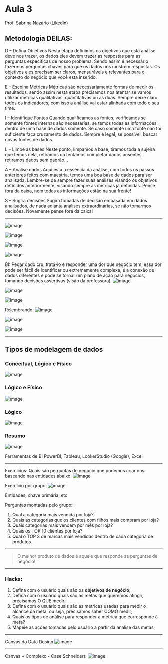 # Aula 3

Prof. Sabrina Nazario ([Likedin](https://www.linkedin.com/in/sabrina-nazario-7138a822/))

## Metodologia DEILAS:

D – Defina Objetivos
Nesta etapa definimos os objetivos que esta análise deve nos trazer, os dados eles devem trazer as respostas para as perguntas especificas de nosso problema. Sendo assim é necessário fazermos perguntas chaves para que os dados nos mostrem respostas.
Os objetivos eles precisam ser claros, mensuráveis e relevantes para o contexto do negócio que você esta inserido.

E – Escolha Métricas
Métricas são necessariamente formas de medir os resultados, sendo assim nesta etapa precisamos nos atentar se vamos utilizar métricas qualitativas, quantitativas ou as duas.
Sempre deixe claro todos os indicadores, com isso a análise vai estar alinhada com todo o seu time.

I – Identifique Fontes
Quando qualificamos as fontes, verificamos se somente fontes internas são necessárias, se temos todas as informações dentro de uma base de dados somente. Se caso somente uma fonte não foi suficiente faça cruzamento de dados.
Sempre é legal, se possível, buscar novas fontes de dados.

L – Limpe as bases
Neste ponto, limpamos a base, tiramos toda a sujeira que temos nela, retiramos ou tentamos completar dados ausentes, retiramos dados sem padrão...

A – Analise dados
Aqui está a essência da análise, com todos os passos anteriores feitos com maestria, temos uma boa base de dados para ser analisada. Lembre-se de sempre fazer suas análises visando os objetivos definidos anteriormente, visando sempre as métricas já definidas. Pense fora da caixa, nem todas as informações estão na sua frente!

S – Sugira decisões
Sugira tomadas de decisão embasada em dados analisados, de nada adianta análises extraordinárias, se não tomarmos decisões. Novamente pense fora da caixa!

____________________

![image](https://github.com/gvms23/pos-graduacao-bi-analytics/assets/24459642/0c7c82d4-4322-4989-b33a-9d6a951c7048)

![image](https://github.com/gvms23/pos-graduacao-bi-analytics/assets/24459642/21df2b81-1eaf-44e7-b1fb-29646f3c17fc)

![image](https://github.com/gvms23/pos-graduacao-bi-analytics/assets/24459642/a819a211-4da1-4f33-a32e-073a1de49837)

![image](https://github.com/gvms23/pos-graduacao-bi-analytics/assets/24459642/97d82ad1-a96e-45cf-9442-9c04c5aa53d3)

BI: Pegar dado cru, tratá-lo e responder uma dor que negócio tem, essa dor pode ser fácil de identificar ou extremamente complexa, é a conexão de dados diferentes e pode se tornar um plano de ação para negócios, tomando decisões assertivas (visão da professora).
![image](https://github.com/gvms23/pos-graduacao-bi-analytics/assets/24459642/657e76d2-e475-4815-92e1-92aa7d389a7a)

![image](https://github.com/gvms23/pos-graduacao-bi-analytics/assets/24459642/7f8afc1e-3eb9-4698-b0af-aa8387dc9306)

![image](https://github.com/gvms23/pos-graduacao-bi-analytics/assets/24459642/4b2c3479-cc8a-4f24-963d-49c1a795ffef)

Relembrando:
![image](https://github.com/gvms23/pos-graduacao-bi-analytics/assets/24459642/bfee3395-4c9b-43ed-9db5-1061a6b37414)

![image](https://github.com/gvms23/pos-graduacao-bi-analytics/assets/24459642/632655ca-a7f8-4d3d-9419-65b830620976)

![image](https://github.com/gvms23/pos-graduacao-bi-analytics/assets/24459642/df279bfd-7f8e-46b0-933f-ce788cdda122)


________________________

## Tipos de modelagem de dados

### Conceitual, Lógico e Físico
![image](https://github.com/gvms23/pos-graduacao-bi-analytics/assets/24459642/6cbfe530-d80f-416a-86e4-394ad0280aad)

### Lógico e Físico
![image](https://github.com/gvms23/pos-graduacao-bi-analytics/assets/24459642/c6c80621-7ac2-4b03-a3a7-ad3fb915742c)

### Lógico
![image](https://github.com/gvms23/pos-graduacao-bi-analytics/assets/24459642/069bf62b-80d1-4f63-811b-6db6bf7b3f33)

### Resumo
![image](https://github.com/gvms23/pos-graduacao-bi-analytics/assets/24459642/b636ea15-13a0-46a4-bc29-864ad76dd588)


Ferramentas de BI
PowerBI, Tableau, LookerStudio (Google), Excel


________________________

Exercícios:
Quais são perguntas de negócio que podemos criar nos baseando nas entidades abaixo:
![image](https://github.com/gvms23/pos-graduacao-bi-analytics/assets/24459642/5eab3cb5-10d8-42af-847c-f013649176de)


Exercício por grupo:
![image](https://github.com/gvms23/pos-graduacao-bi-analytics/assets/24459642/46b4101d-cc66-4278-80ca-1ae1636add6f)

Entidades, chave primária, etc

Perguntas montadas pelo grupo:
1. Qual a categoria mais vendida por loja?
2. Quais as categorias que os clientes com filhos mais compram por loja?
3. Quais categorias mais vendem por mês por loja?
4. Quais os TOP 10 clientes por loja?
5. Qual o TOP 3 de marcas mais vendidas dentro de cada categoria de produtos.


________________________________

>O melhor produto de dados é aquele que responde às perguntas de negócio!

________________________________


### Hacks:
1. Defina com o usuário quais são os **objetivos de negócio**;
2. Defina com o usuário quais são as metas que queremos atingir, precisamos O QUE medir;
3. Defina com o usuário quais são as métricas usadas para medir o alcance da meta, ou seja, precisamos saber COMO medir;
4. Quais os tipos de análise para responder à métrica que corresponde à meta?
5. Mapeie as ações tomadas pelo usuário a partir da análise das metas;

_______________________________
Canvas do Data Design
![image](https://github.com/gvms23/pos-graduacao-bi-analytics/assets/24459642/9ac8e03f-0ce3-47a2-9e03-87b42806ce7a)

______________________________

Canvas + Complexo - Case Schneider):
![image](https://github.com/gvms23/pos-graduacao-bi-analytics/assets/24459642/30a133d8-f05d-44be-a139-fa1195e1ce47)

